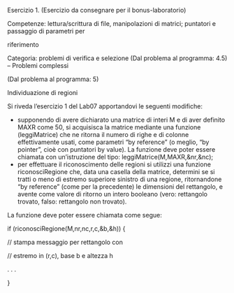 Esercizio 1. (Esercizio da consegnare per il bonus-laboratorio)

Competenze: lettura/scrittura di file, manipolazioni di matrici; puntatori e passaggio di parametri per

riferimento

Categoria: problemi di verifica e selezione (Dal problema al programma: 4.5) – Problemi complessi

(Dal problema al programma: 5)

Individuazione di regioni

Si riveda l’esercizio 1 del Lab07 apportandovi le seguenti modifiche:

- supponendo di avere dichiarato una matrice di interi M e di aver definito MAXR come 50, si acquisisca la matrice mediante una funzione (leggiMatrice) che ne ritorna il numero di righe e di colonne effettivamente usati, come parametri “by reference” (o meglio, “by pointer”, cioè con puntatori by value). La funzione deve poter essere chiamata con un’istruzione del tipo: leggiMatrice(M,MAXR,&nr,&nc);
- per effettuare il riconoscimento delle regioni si utilizzi una funzione riconosciRegione che, data una casella della matrice, determini se si tratti o meno di estremo superiore sinistro di una regione, ritornandone “by reference” (come per la precedente) le dimensioni del rettangolo, e avente come valore di ritorno un intero booleano (vero: rettangolo trovato, falso: rettangolo non trovato).

La funzione deve poter essere chiamata come segue:

if (riconosciRegione(M,nr,nc,r,c,&b,&h)) {

// stampa messaggio per rettangolo con

// estremo in (r,c), base b e altezza h

. . .

}
